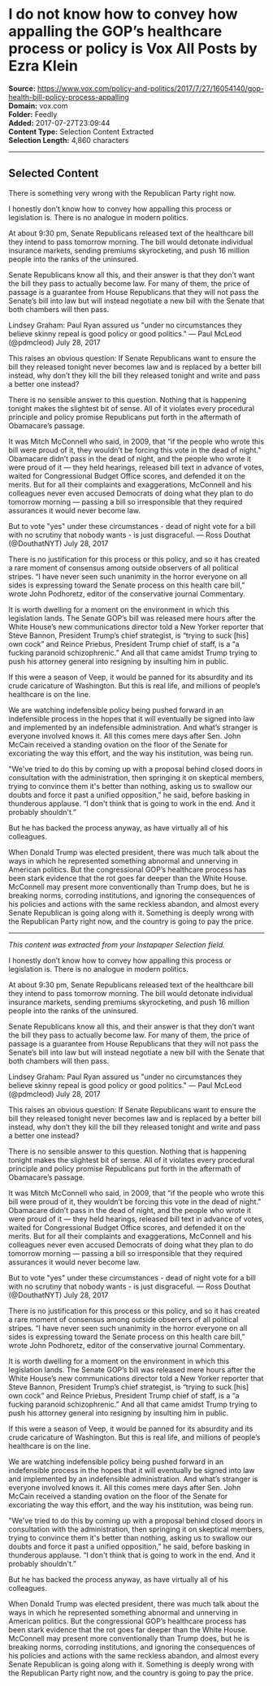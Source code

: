 # I do not know how to convey how appalling the GOP’s healthcare process or policy is Vox All Posts by Ezra Klein

**Source:** https://www.vox.com/policy-and-politics/2017/7/27/16054140/gop-health-bill-policy-process-appalling  
**Domain:** vox.com  
**Folder:** Feedly  
**Added:** 2017-07-27T23:09:44  
**Content Type:** Selection Content Extracted  
**Selection Length:** 4,860 characters  


---

## Selected Content

There is something very wrong with the Republican Party right now.

I honestly don’t know how to convey how appalling this process or legislation is. There is no analogue in modern politics.

At about 9:30 pm, Senate Republicans released text of the healthcare bill they intend to pass tomorrow morning. The bill would detonate individual insurance markets, sending premiums skyrocketing, and push 16 million people into the ranks of the uninsured.

Senate Republicans know all this, and their answer is that they don’t want the bill they pass to actually become law. For many of them, the price of passage is a guarantee from House Republicans that they will not pass the Senate’s bill into law but will instead negotiate a new bill with the Senate that both chambers will then pass.

Lindsey Graham: Paul Ryan assured us "under no circumstances they believe skinny repeal is good policy or good politics."
— Paul McLeod (@pdmcleod) July 28, 2017

This raises an obvious question: If Senate Republicans want to ensure the bill they released tonight never becomes law and is replaced by a better bill instead, why don’t they kill the bill they released tonight and write and pass a better one instead?

There is no sensible answer to this question. Nothing that is happening tonight makes the slightest bit of sense. All of it violates every procedural principle and policy promise Republicans put forth in the aftermath of Obamacare’s passage.

It was Mitch McConnell who said, in 2009, that “if the people who wrote this bill were proud of it, they wouldn’t be forcing this vote in the dead of night." Obamacare didn’t pass in the dead of night, and the people who wrote it were proud of it — they held hearings, released bill text in advance of votes, waited for Congressional Budget Office scores, and defended it on the merits. But for all their complaints and exaggerations, McConnell and his colleagues never even accused Democrats of doing what they plan to do tomorrow morning — passing a bill so irresponsible that they required assurances it would never become law.

But to vote "yes" under these circumstances - dead of night vote for a bill with no scrutiny that nobody wants - is just disgraceful.
— Ross Douthat (@DouthatNYT) July 28, 2017

There is no justification for this process or this policy, and so it has created a rare moment of consensus among outside observers of all political stripes. “I have never seen such unanimity in the horror everyone on all sides is expressing toward the Senate process on this health care bill,” wrote John Podhoretz, editor of the conservative journal Commentary.

It is worth dwelling for a moment on the environment in which this legislation lands. The Senate GOP’s bill was released mere hours after the White House’s new communications director told a New Yorker reporter that Steve Bannon, President Trump’s chief strategist, is “trying to suck [his] own cock” and Reince Priebus, President Trump chief of staff, is a “a fucking paranoid schizophrenic.” And all that came amidst Trump trying to push his attorney general into resigning by insulting him in public.

If this were a season of Veep, it would be panned for its absurdity and its crude caricature of Washington. But this is real life, and millions of people’s healthcare is on the line.

We are watching indefensible policy being pushed forward in an indefensible process in the hopes that it will eventually be signed into law and implemented by an indefensible administration. And what’s stranger is everyone involved knows it. All this comes mere days after Sen. John McCain received a standing ovation on the floor of the Senate for excoriating the way this effort, and the way his institution, was being run.

"We've tried to do this by coming up with a proposal behind closed doors in consultation with the administration, then springing it on skeptical members, trying to convince them it's better than nothing, asking us to swallow our doubts and force it past a unified opposition,” he said, before basking in thunderous applause. “I don't think that is going to work in the end. And it probably shouldn't.”

But he has backed the process anyway, as have virtually all of his colleagues.

When Donald Trump was elected president, there was much talk about the ways in which he represented something abnormal and unnerving in American politics. But the congressional GOP’s healthcare process has been stark evidence that the rot goes far deeper than the White House. McConnell may present more conventionally than Trump does, but he is breaking norms, corroding institutions, and ignoring the consequences of his policies and actions with the same reckless abandon, and almost every Senate Republican is going along with it. Something is deeply wrong with the Republican Party right now, and the country is going to pay the price.

---

*This content was extracted from your Instapaper Selection field.*

I honestly don’t know how to convey how appalling this process or legislation is. There is no analogue in modern politics.

At about 9:30 pm, Senate Republicans released text of the healthcare bill they intend to pass tomorrow morning. The bill would detonate individual insurance markets, sending premiums skyrocketing, and push 16 million people into the ranks of the uninsured.

Senate Republicans know all this, and their answer is that they don’t want the bill they pass to actually become law. For many of them, the price of passage is a guarantee from House Republicans that they will not pass the Senate’s bill into law but will instead negotiate a new bill with the Senate that both chambers will then pass.

Lindsey Graham: Paul Ryan assured us "under no circumstances they believe skinny repeal is good policy or good politics."
— Paul McLeod (@pdmcleod) July 28, 2017

This raises an obvious question: If Senate Republicans want to ensure the bill they released tonight never becomes law and is replaced by a better bill instead, why don’t they kill the bill they released tonight and write and pass a better one instead?

There is no sensible answer to this question. Nothing that is happening tonight makes the slightest bit of sense. All of it violates every procedural principle and policy promise Republicans put forth in the aftermath of Obamacare’s passage.

It was Mitch McConnell who said, in 2009, that “if the people who wrote this bill were proud of it, they wouldn’t be forcing this vote in the dead of night." Obamacare didn’t pass in the dead of night, and the people who wrote it were proud of it — they held hearings, released bill text in advance of votes, waited for Congressional Budget Office scores, and defended it on the merits. But for all their complaints and exaggerations, McConnell and his colleagues never even accused Democrats of doing what they plan to do tomorrow morning — passing a bill so irresponsible that they required assurances it would never become law.

But to vote "yes" under these circumstances - dead of night vote for a bill with no scrutiny that nobody wants - is just disgraceful.
— Ross Douthat (@DouthatNYT) July 28, 2017

There is no justification for this process or this policy, and so it has created a rare moment of consensus among outside observers of all political stripes. “I have never seen such unanimity in the horror everyone on all sides is expressing toward the Senate process on this health care bill,” wrote John Podhoretz, editor of the conservative journal Commentary.

It is worth dwelling for a moment on the environment in which this legislation lands. The Senate GOP’s bill was released mere hours after the White House’s new communications director told a New Yorker reporter that Steve Bannon, President Trump’s chief strategist, is “trying to suck [his] own cock” and Reince Priebus, President Trump chief of staff, is a “a fucking paranoid schizophrenic.” And all that came amidst Trump trying to push his attorney general into resigning by insulting him in public.

If this were a season of Veep, it would be panned for its absurdity and its crude caricature of Washington. But this is real life, and millions of people’s healthcare is on the line.

We are watching indefensible policy being pushed forward in an indefensible process in the hopes that it will eventually be signed into law and implemented by an indefensible administration. And what’s stranger is everyone involved knows it. All this comes mere days after Sen. John McCain received a standing ovation on the floor of the Senate for excoriating the way this effort, and the way his institution, was being run.

"We've tried to do this by coming up with a proposal behind closed doors in consultation with the administration, then springing it on skeptical members, trying to convince them it's better than nothing, asking us to swallow our doubts and force it past a unified opposition,” he said, before basking in thunderous applause. “I don't think that is going to work in the end. And it probably shouldn't.”

But he has backed the process anyway, as have virtually all of his colleagues.

When Donald Trump was elected president, there was much talk about the ways in which he represented something abnormal and unnerving in American politics. But the congressional GOP’s healthcare process has been stark evidence that the rot goes far deeper than the White House. McConnell may present more conventionally than Trump does, but he is breaking norms, corroding institutions, and ignoring the consequences of his policies and actions with the same reckless abandon, and almost every Senate Republican is going along with it. Something is deeply wrong with the Republican Party right now, and the country is going to pay the price.
